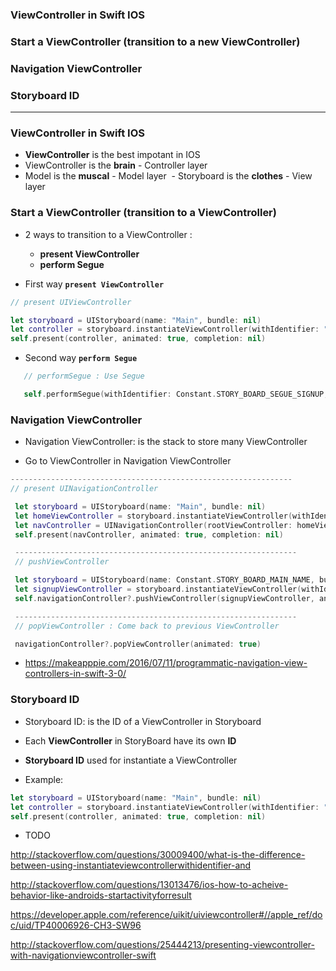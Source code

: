 ### ViewController in Swift IOS
### Start a ViewController (transition to a new ViewController)
### Navigation ViewController
### Storyboard ID

-----------------------
### ViewController in Swift IOS
  - **ViewController** is the best impotant in IOS 
  - ViewController is the **brain** - Controller layer
  - Model is the **muscal** - Model layer
  - Storyboard is the **clothes** - View layer

### Start a ViewController (transition to a ViewController)
 - 2 ways to transition to a ViewController :
    - **present ViewController**
    - **perform Segue**
    
 - First way **`present ViewController`**

```swift
// present UIViewController

let storyboard = UIStoryboard(name: "Main", bundle: nil)
let controller = storyboard.instantiateViewController(withIdentifier: "someViewController") as! UIViewController
self.present(controller, animated: true, completion: nil)
```

 - Second way **`perform Segue`**
  
  ```swift
     // performSegue : Use Segue

     self.performSegue(withIdentifier: Constant.STORY_BOARD_SEGUE_SIGNUP, sender: self)

  ```


### Navigation ViewController
  - Navigation ViewController: is the stack to store many ViewController
  
  - Go to ViewController in Navigation ViewController
  
```swift
---------------------------------------------------------------
// present UINavigationController

 let storyboard = UIStoryboard(name: "Main", bundle: nil)
 let homeViewController = storyboard.instantiateViewController(withIdentifier: "HomeViewController") as! HomeViewController
 let navController = UINavigationController(rootViewController: homeViewController)
 self.present(navController, animated: true, completion: nil)

 ---------------------------------------------------------------
 // pushViewController

 let storyboard = UIStoryboard(name: Constant.STORY_BOARD_MAIN_NAME, bundle: nil)
 let signupViewController = storyboard.instantiateViewController(withIdentifier: Constant.STORY_BOARD_SIGNUP_ID) as! SignupViewController
 self.navigationController?.pushViewController(signupViewController, animated: true)

 ---------------------------------------------------------------
 // popViewController : Come back to previous ViewController

 navigationController?.popViewController(animated: true)
```

  - https://makeapppie.com/2016/07/11/programmatic-navigation-view-controllers-in-swift-3-0/
 
### Storyboard ID
  - Storyboard ID: is the ID of a ViewController in Storyboard
  - Each **ViewController** in StoryBoard have its own **ID**
  - **Storyboard ID** used for instantiate a ViewController
  
  - Example:

  ```swift
  let storyboard = UIStoryboard(name: "Main", bundle: nil)
  let controller = storyboard.instantiateViewController(withIdentifier: "someViewController") as! UIViewController
  self.present(controller, animated: true, completion: nil)
  ```


  
  
  
  
  
  
  
  
  
  
  
  - TODO
  
http://stackoverflow.com/questions/30009400/what-is-the-difference-between-using-instantiateviewcontrollerwithidentifier-and

http://stackoverflow.com/questions/13013476/ios-how-to-acheive-behavior-like-androids-startactivityforresult

https://developer.apple.com/reference/uikit/uiviewcontroller#//apple_ref/doc/uid/TP40006926-CH3-SW96

http://stackoverflow.com/questions/25444213/presenting-viewcontroller-with-navigationviewcontroller-swift
